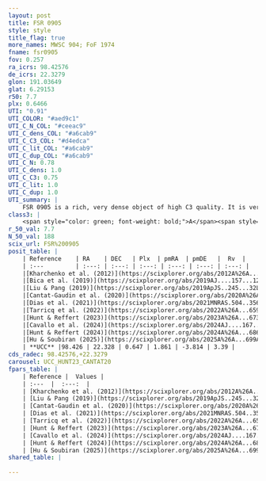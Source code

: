 ```yaml
---
layout: post
title: FSR 0905
style: style
title_flag: true
more_names: MWSC 904; FoF 1974
fname: fsr0905
fov: 0.257
ra_icrs: 98.42576
de_icrs: 22.3279
glon: 191.03649
glat: 6.29153
r50: 7.7
plx: 0.6466
UTI: "0.91"
UTI_COLOR: "#aed9c1"
UTI_C_N_COL: "#ceeac9"
UTI_C_dens_COL: "#a6cab9"
UTI_C_C3_COL: "#d4edca"
UTI_C_lit_COL: "#a6cab9"
UTI_C_dup_COL: "#a6cab9"
UTI_C_N: 0.78
UTI_C_dens: 1.0
UTI_C_C3: 0.75
UTI_C_lit: 1.0
UTI_C_dup: 1.0
UTI_summary: |
    FSR 0905 is a rich, very dense object of high C3 quality. It is very well-studied in the literature.
class3: |
    <span style="color: green; font-weight: bold;">A</span><span style="color: #FFC300; font-weight: bold;">B</span>
r_50_val: 7.7
N_50_val: 188
scix_url: FSR%200905
posit_table: |
    | Reference    | RA    | DEC   | Plx  | pmRA  | pmDE   |  Rv  |
    | :---         | :---: | :---: | :---: | :---: | :---: | :---: |
    |[Kharchenko et al. (2012)](https://scixplorer.org/abs/2012A%26A...543A.156K) | 98.427 | 22.288 | -- | 0.35 | -4.59 | -- |
    |[Bica et al. (2019)](https://scixplorer.org/abs/2019AJ....157...12B) | 98.442 | 22.295 | -- | -- | -- | -- |
    |[Liu & Pang (2019)](https://scixplorer.org/abs/2019ApJS..245...32L) | 98.425 | 22.341 | 0.637 | 1.887 | -3.839 | -- |
    |[Cantat-Gaudin et al. (2020)](https://scixplorer.org/abs/2020A%26A...640A...1C) | 98.442 | 22.312 | 0.649 | 1.965 | -3.85 | -- |
    |[Dias et al. (2021)](https://scixplorer.org/abs/2021MNRAS.504..356D) | 98.438 | 22.31 | 0.647 | 1.961 | -3.849 | -- |
    |[Tarricq et al. (2022)](https://scixplorer.org/abs/2022A%26A...659A..59T) | 98.454 | 22.333 | 0.644 | 1.836 | -3.819 | -- |
    |[Hunt & Reffert (2023)](https://scixplorer.org/abs/2023A%26A...673A.114H) | 98.431 | 22.313 | 0.644 | 1.851 | -3.805 | 2.159 |
    |[Cavallo et al. (2024)](https://scixplorer.org/abs/2024AJ....167...12C) | 98.431 | 22.334 | 0.643 | -- | -- | -- |
    |[Hunt & Reffert (2024)](https://scixplorer.org/abs/2024A%26A...686A..42H) | 98.431 | 22.313 | 0.644 | 1.851 | -3.805 | 2.159 |
    |[Hu & Soubiran (2025)](https://scixplorer.org/abs/2025A%26A...699A.246H) | 98.43 | 22.334 | -- | -- | -- | -- |
    | **UCC** |98.426 | 22.328 | 0.647 | 1.861 | -3.814 | 3.39 | 
cds_radec: 98.42576,+22.3279
carousel: UCC_HUNT23_CANTAT20
fpars_table: |
    | Reference |  Values |
    | :---  |  :---:  |
    | [Kharchenko et al. (2012)](https://scixplorer.org/abs/2012A%26A...543A.156K) | `e_bv=0.375, distance=1786, log_age=8.3` |
    | [Liu & Pang (2019)](https://scixplorer.org/abs/2019ApJS..245...32L) | `Age=0.355, Z=0.25` |
    | [Cantat-Gaudin et al. (2020)](https://scixplorer.org/abs/2020A%26A...640A...1C) | `AVNN=0.5, DMNN=10.77, AgeNN=8.59` |
    | [Dias et al. (2021)](https://scixplorer.org/abs/2021MNRAS.504..356D) | `Av=0.484, Dist=1422, logage=8.808, [Fe/H]=-0.077` |
    | [Tarricq et al. (2022)](https://scixplorer.org/abs/2022A%26A...659A..59T) | `Dist=1375, logAgeNN=8.62` |
    | [Hunt & Reffert (2023)](https://scixplorer.org/abs/2023A%26A...673A.114H) | `AV50=0.215, diffAV50=0.985, MOD50=10.813, logAge50=8.888` |
    | [Cavallo et al. (2024)](https://scixplorer.org/abs/2024AJ....167...12C) | `AV50=0.63, dMod50=10.47, logAge50=8.94, [Fe/H]50=-0.49` |
    | [Hunt & Reffert (2024)](https://scixplorer.org/abs/2024A%26A...686A..42H) | `MassJ=395.914` |
    | [Hu & Soubiran (2025)](https://scixplorer.org/abs/2025A%26A...699A.246H) | `MA22=-0.15, MA23f=-0.32, MA23g=-0.1, MZ23=-0.14, MK24=-0.17, MF24=-0.14` |
shared_table: |
    
---
```

